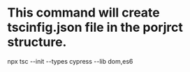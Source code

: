 # This command will create tscinfig.json file in the porjrct structure.
npx tsc --init --types cypress --lib dom,es6

